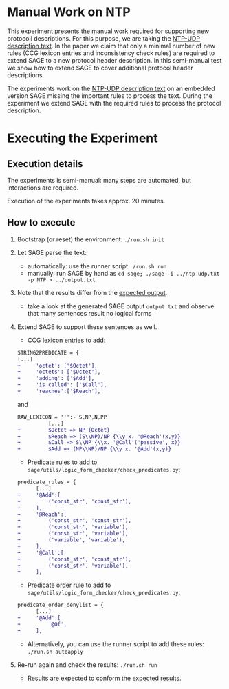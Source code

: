 # Manual Work on NTP

This experiment presents the manual work required for supporting new protocoll descriptions. For this purpose, we are taking the [NTP-UDP description text](ntp-udp.txt). In the paper we claim that only a minimal number of new rules (CCG lexicon entries and inconsistency check rules) are required to extend SAGE to a new protocol header description. In this semi-manual test we show how to extend SAGE to cover additional protocol header descriptions.

The experiments work on the [NTP-UDP description text](ntp-udp.txt) on an embedded version SAGE missing the important rules to process the text. During the experiment we extend SAGE with the required rules to process the protocol description.

# Executing the Experiment

## Execution details
The experiments is semi-manual: many steps are automated, but interactions are required.

Execution of the experiments takes approx. 20 minutes.

## How to execute

1. Bootstrap (or reset) the environment: `./run.sh init`
2. Let SAGE parse the text:
   * automatically: use the runner script `./run.sh run`
   * manually: run SAGE by hand as `cd sage; ./sage -i ../ntp-udp.txt -p NTP > ../output.txt`
3. Note that the results differ from the [expected output](expected_output.txt).
   * take a look at the generated SAGE output `output.txt` and observe that many sentences result no logical forms
4. Extend SAGE to support these sentences as well.

   * CCG lexicon entries to add:
   ```diff
   STRING2PREDICATE = {
   [...]
   +     'octet': ['$Octet'],
   +     'octets': ['$Octet'],
   +     'adding': ['$Add'],
   +     'is called': ['$Call'],
   +     'reaches':['$Reach'],
   ```
   and
   ```diff
   RAW_LEXICON = ''':- S,NP,N,PP
             [...]
   +         $Octet => NP {Octet}
   +         $Reach => (S\\NP)/NP {\\y x. '@Reach'(x,y)}
   +         $Call => S\\NP {\\x. '@Call'('passive', x)}
   +         $Add => (NP\\NP)/NP {\\y x. '@Add'(x,y)}
   ```

   * Predicate rules to add to `sage/utils/logic_form_checker/check_predicates.py`:
   ```diff
   predicate_rules = {
         [...]
   +     '@Add':[
   +         ('const_str', 'const_str'),
   +     ],
   +     '@Reach':[
   +         ('const_str', 'const_str'),
   +         ('const_str', 'variable'),
   +         ('const_str', 'variable'),
   +         ('variable', 'variable'),
   +     ],
   +     '@Call':[
   +         ('const_str', 'const_str'),
   +         ('const_str', 'variable'),
   +     ],
   ```

   * Predicate order rule to add to `sage/utils/logic_form_checker/check_predicates.py`:
   ```diff
   predicate_order_denylist = {
         [...]
   +     '@Add':[
   +         '@Of',
   +     ],
   ```

   * Alternatively, you can use the runner script to add these rules: `./run.sh autoapply`

2. Re-run again and check the results: `./run.sh run`
   * Results are expected to conform the [expected results](expected_output.txt).
